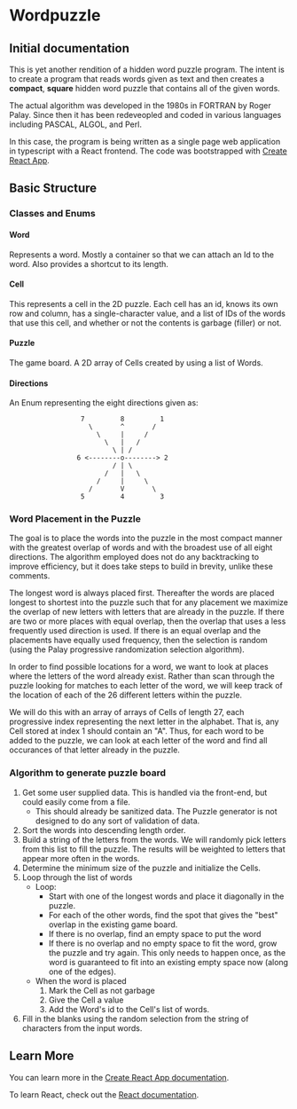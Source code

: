 # Wordpuzzle  

## Initial documentation
This is yet another rendition of a hidden word puzzle program. The intent is to create a program that reads words given as text and then creates a **compact**, **square** hidden word puzzle that contains all of the given words. 

The actual algorithm was developed in the 1980s in FORTRAN by Roger Palay. Since then it has been redeveopled and coded in various languages including PASCAL, ALGOL, and Perl. 

In this case, the program is being written as a single page web application in typescript with a React frontend. The code was bootstrapped with [Create React App](https://github.com/facebook/create-react-app).

## Basic Structure

### Classes and Enums
#### Word
Represents a word. Mostly a container so that we can attach an Id to the word.  Also provides a shortcut to its length.

#### Cell
This represents a cell in the 2D puzzle.  Each cell has an id, knows its own row and column, has a single-character value, and a list of IDs of the words that use this cell, and whether or not the contents is garbage (filler) or not.

#### Puzzle
The game board. A 2D array of Cells created by using a list of Words.

#### Directions
An Enum representing the eight directions given as:
```
                  7         8         1
                    \       ^       /
                      \     |     /
                        \   |   /
                          \ | /
                 6 <--------o--------> 2
                          / | \
                        /   |   \
                      /     |     \
                    /       V       \
                  5         4         3
```
### Word Placement in the Puzzle
The goal is to place the words into the puzzle in the most compact manner with the greatest overlap of words and with the broadest use of all eight directions.  The algorithm employed  does not do any backtracking to improve efficiency, but it does take steps to build in brevity, unlike these comments.

The longest word is always placed first.  Thereafter the words are placed longest to shortest into the puzzle such that for any placement we maximize the overlap of new letters with letters that are already in the puzzle.  If there are two or more places with equal overlap, then the overlap that uses a less frequently used direction is used.  If there is an equal overlap and the placements have equally used frequency, then the selection is random (using the Palay progressive randomization selection algorithm).

In order to find possible locations for a word, we want to look at places where the letters of the word already exist.  Rather than scan through the puzzle looking for matches to each letter of the word, we will keep track of the location of each of the 26 different letters within the puzzle.  

We will do this with an array of arrays of Cells of length 27, each progressive index representing the next letter in the alphabet. That is, any Cell stored at index 1 should contain an "A". Thus, for each word to be added to the puzzle, we can look at each letter of the word and find all occurances of that letter already in the puzzle.

### Algorithm to generate puzzle board
1. Get some user supplied data.  This is handled via the front-end, but could easily come from a file.
    - This should already be sanitized data.  The Puzzle generator is not designed to do any sort of validation of data.
2. Sort the words into descending length order.
3. Build a string of the letters from the words. We will randomly pick letters from this list to fill the puzzle. The results will be weighted to letters that appear more often in the words.
4. Determine the minimum size of the puzzle and initialize the Cells.
5. Loop through the list of words
   - Loop: 
     - Start with one of the longest words and place it diagonally in the puzzle.
     - For each of the other words, find the spot that gives the "best" overlap in the existing game board.
     - If there is no overlap, find an empty space to put the word
     - If there is no overlap and no empty space to fit the word, grow the puzzle and try again. This only needs to happen once, as the word is guaranteed to fit into an existing empty space now (along one of the edges).
   - When the word is placed
      1. Mark the Cell as not garbage
      2. Give the Cell a value
      3. Add the Word's id to the Cell's list of words.
6. Fill in the blanks using the random selection from the string of characters from the input words.  

## Learn More

You can learn more in the [Create React App documentation](https://facebook.github.io/create-react-app/docs/getting-started).

To learn React, check out the [React documentation](https://reactjs.org/).
